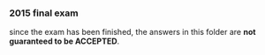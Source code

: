 ### 2015 final exam

since the exam has been finished, the answers in this folder are **not guaranteed to be ACCEPTED**.

